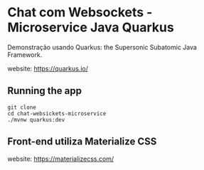# Chat com Websockets - Microservice Java Quarkus

Demonstração usando Quarkus: the Supersonic Subatomic Java Framework.

website: https://quarkus.io/

## Running the app

```
git clone
cd chat-websickets-microservice
./mvnw quarkus:dev
```

## Front-end utiliza Materialize CSS

website: https://materializecss.com/
